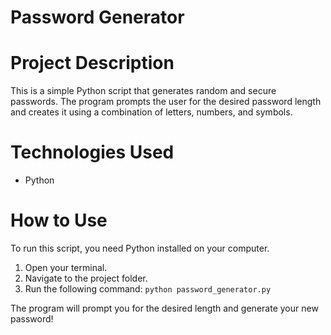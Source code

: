 # Password Generator

# Project Description
This is a simple Python script that generates random and secure passwords. The program prompts the user for the desired password length and creates it using a combination of letters, numbers, and symbols.

# Technologies Used
- Python

# How to Use
To run this script, you need Python installed on your computer.

1. Open your terminal.
2. Navigate to the project folder.
3. Run the following command:
`python password_generator.py`

The program will prompt you for the desired length and generate your new password!
